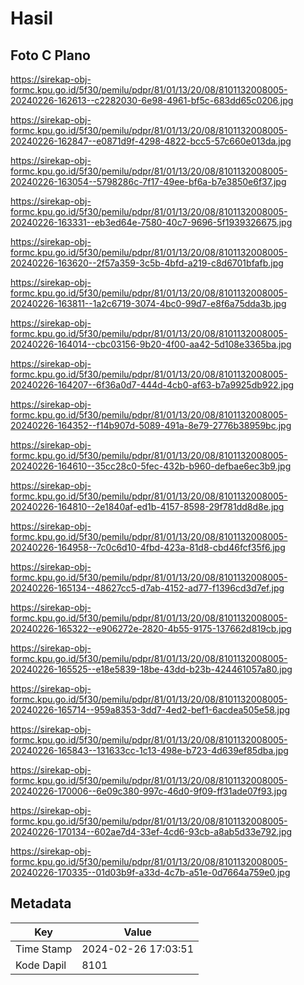 # Hasil

## Foto C Plano

https://sirekap-obj-formc.kpu.go.id/5f30/pemilu/pdpr/81/01/13/20/08/8101132008005-20240226-162613--c2282030-6e98-4961-bf5c-683dd65c0206.jpg

https://sirekap-obj-formc.kpu.go.id/5f30/pemilu/pdpr/81/01/13/20/08/8101132008005-20240226-162847--e0871d9f-4298-4822-bcc5-57c660e013da.jpg

https://sirekap-obj-formc.kpu.go.id/5f30/pemilu/pdpr/81/01/13/20/08/8101132008005-20240226-163054--5798286c-7f17-49ee-bf6a-b7e3850e6f37.jpg

https://sirekap-obj-formc.kpu.go.id/5f30/pemilu/pdpr/81/01/13/20/08/8101132008005-20240226-163331--eb3ed64e-7580-40c7-9696-5f1939326675.jpg

https://sirekap-obj-formc.kpu.go.id/5f30/pemilu/pdpr/81/01/13/20/08/8101132008005-20240226-163620--2f57a359-3c5b-4bfd-a219-c8d6701bfafb.jpg

https://sirekap-obj-formc.kpu.go.id/5f30/pemilu/pdpr/81/01/13/20/08/8101132008005-20240226-163811--1a2c6719-3074-4bc0-99d7-e8f6a75dda3b.jpg

https://sirekap-obj-formc.kpu.go.id/5f30/pemilu/pdpr/81/01/13/20/08/8101132008005-20240226-164014--cbc03156-9b20-4f00-aa42-5d108e3365ba.jpg

https://sirekap-obj-formc.kpu.go.id/5f30/pemilu/pdpr/81/01/13/20/08/8101132008005-20240226-164207--6f36a0d7-444d-4cb0-af63-b7a9925db922.jpg

https://sirekap-obj-formc.kpu.go.id/5f30/pemilu/pdpr/81/01/13/20/08/8101132008005-20240226-164352--f14b907d-5089-491a-8e79-2776b38959bc.jpg

https://sirekap-obj-formc.kpu.go.id/5f30/pemilu/pdpr/81/01/13/20/08/8101132008005-20240226-164610--35cc28c0-5fec-432b-b960-defbae6ec3b9.jpg

https://sirekap-obj-formc.kpu.go.id/5f30/pemilu/pdpr/81/01/13/20/08/8101132008005-20240226-164810--2e1840af-ed1b-4157-8598-29f781dd8d8e.jpg

https://sirekap-obj-formc.kpu.go.id/5f30/pemilu/pdpr/81/01/13/20/08/8101132008005-20240226-164958--7c0c6d10-4fbd-423a-81d8-cbd46fcf35f6.jpg

https://sirekap-obj-formc.kpu.go.id/5f30/pemilu/pdpr/81/01/13/20/08/8101132008005-20240226-165134--48627cc5-d7ab-4152-ad77-f1396cd3d7ef.jpg

https://sirekap-obj-formc.kpu.go.id/5f30/pemilu/pdpr/81/01/13/20/08/8101132008005-20240226-165322--e906272e-2820-4b55-9175-137662d819cb.jpg

https://sirekap-obj-formc.kpu.go.id/5f30/pemilu/pdpr/81/01/13/20/08/8101132008005-20240226-165525--e18e5839-18be-43dd-b23b-424461057a80.jpg

https://sirekap-obj-formc.kpu.go.id/5f30/pemilu/pdpr/81/01/13/20/08/8101132008005-20240226-165714--959a8353-3dd7-4ed2-bef1-6acdea505e58.jpg

https://sirekap-obj-formc.kpu.go.id/5f30/pemilu/pdpr/81/01/13/20/08/8101132008005-20240226-165843--131633cc-1c13-498e-b723-4d639ef85dba.jpg

https://sirekap-obj-formc.kpu.go.id/5f30/pemilu/pdpr/81/01/13/20/08/8101132008005-20240226-170006--6e09c380-997c-46d0-9f09-ff31ade07f93.jpg

https://sirekap-obj-formc.kpu.go.id/5f30/pemilu/pdpr/81/01/13/20/08/8101132008005-20240226-170134--602ae7d4-33ef-4cd6-93cb-a8ab5d33e792.jpg

https://sirekap-obj-formc.kpu.go.id/5f30/pemilu/pdpr/81/01/13/20/08/8101132008005-20240226-170335--01d03b9f-a33d-4c7b-a51e-0d7664a759e0.jpg


## Metadata

| Key        | Value               |
| ---------- | ------------------- |
| Time Stamp | 2024-02-26 17:03:51 |
| Kode Dapil | 8101                |



